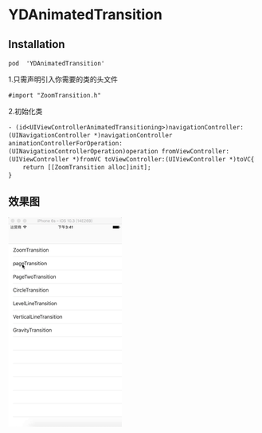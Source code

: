 # YDAnimatedTransition
## Installation
```
pod  'YDAnimatedTransition'
```
1.只需声明引入你需要的类的头文件
```
#import "ZoomTransition.h"
```
2.初始化类
```
- (id<UIViewControllerAnimatedTransitioning>)navigationController:(UINavigationController *)navigationController animationControllerForOperation:(UINavigationControllerOperation)operation fromViewController:(UIViewController *)fromVC toViewController:(UIViewController *)toVC{
    return [[ZoomTransition alloc]init];
}
```
## 效果图
![单页翻页](https://github.com/HYDupup/YDAnimatedTransition/raw/master/image/单页翻页.gif)  
